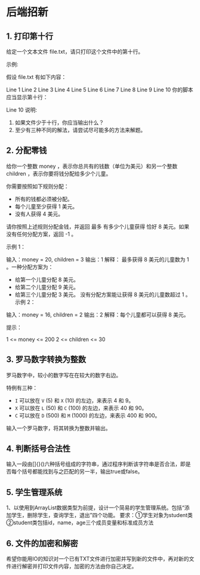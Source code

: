 # 后端招新

## 1. 打印第十行

给定一个文本文件 file.txt，请只打印这个文件中的第十行。

示例:

假设 file.txt 有如下内容：

Line 1
Line 2
Line 3
Line 4
Line 5
Line 6
Line 7
Line 8
Line 9
Line 10
你的脚本应当显示第十行：

Line 10
说明:

1. 如果文件少于十行，你应当输出什么？
2. 至少有三种不同的解法，请尝试尽可能多的方法来解题。

## 2. 分配零钱

给你一个整数 money ，表示你总共有的钱数（单位为美元）和另一个整数 children ，表示你要将钱分配给多少个儿童。

你需要按照如下规则分配：

- 所有的钱都必须被分配。
- 每个儿童至少获得 1 美元。
- 没有人获得 4 美元。

请你按照上述规则分配金钱，并返回 最多 有多少个儿童获得 恰好 8 美元。如果没有任何分配方案，返回 -1 。

 

示例 1：

输入：money = 20, children = 3
输出：1
解释：
最多获得 8 美元的儿童数为 1 。一种分配方案为：
- 给第一个儿童分配 8 美元。
- 给第二个儿童分配 9 美元。
- 给第三个儿童分配 3 美元。
没有分配方案能让获得 8 美元的儿童数超过 1 。
示例 2：

输入：money = 16, children = 2
输出：2
解释：每个儿童都可以获得 8 美元。


提示：

1 <= money <= 200
2 <= children <= 30

## 3. 罗马数字转换为整数  

罗马数字中，较小的数字写在在较大的数字右边。

特例有三种：

- `I` 可以放在 `V` (5) 和 `X` (10) 的左边，来表示 4 和 9。
- `X` 可以放在 `L` (50) 和 `C` (100) 的左边，来表示 40 和 90。 
- `C` 可以放在 `D` (500) 和 `M` (1000) 的左边，来表示 400 和 900。

输入一个罗马数字，将其转换为整数并输出。

## 4. 判断括号合法性  

输入一段由[]{}()六种括号组成的字符串，通过程序判断该字符串是否合法，即是否每个括号都能找到与之匹配的另一半，输出true或false。  

## 5. 学生管理系统

1、以使用到ArrayList数据类型为前提，设计一个简易的学生管理系统。包括“添加学生，删除学生，查询学生，退出”四个功能。
要求：①学生对象为student类 ②student类包括id，name，age三个成员变量和标准成员方法  

## 6. 文件的加密和解密

希望你能用IO的知识对一个已有TXT文件进行加密并写到新的文件中，再对新的文件进行解密并打印文件内容，加密的方法由你自己决定。
